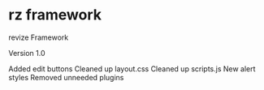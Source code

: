 # rz framework
revize Framework


Version 1.0

Added edit buttons 
Cleaned up layout.css
Cleaned up scripts.js
New alert styles
Removed unneeded plugins

